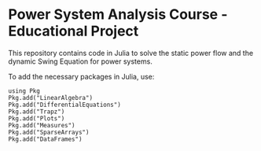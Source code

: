 # Power System Analysis Course - Educational Project

This repository contains code in Julia to solve the static power flow and the dynamic Swing Equation for power systems.

To add the necessary packages in Julia, use:

```
using Pkg
Pkg.add("LinearAlgebra")
Pkg.add("DifferentialEquations")
Pkg.add("Trapz")
Pkg.add("Plots")
Pkg.add("Measures")
Pkg.add("SparseArrays")
Pkg.add("DataFrames")
